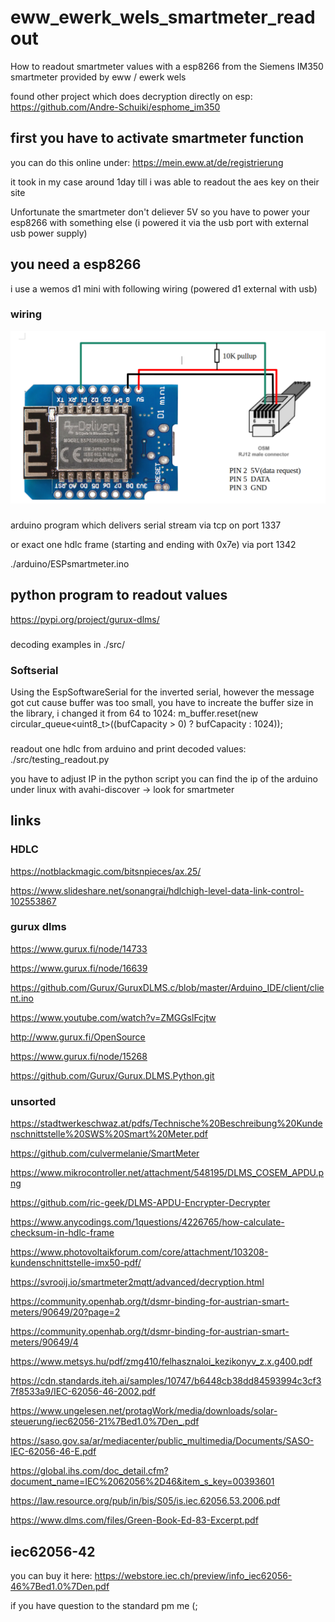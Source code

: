 # eww_ewerk_wels_smartmeter_readout
How to readout smartmeter values with a esp8266 from the Siemens IM350 smartmeter provided by eww / ewerk wels

found other project which does decryption directly on esp:
https://github.com/Andre-Schuiki/esphome_im350

## first you have to activate smartmeter function

you can do this online under: https://mein.eww.at/de/registrierung

it took in my case around 1day till i was able to readout the aes key on their site

Unfortunate the smartmeter don't deliever 5V so you have to power your esp8266 with something else (i powered it via the usb port with external usb power supply)

## you need a esp8266

i use a wemos d1 mini with following wiring (powered d1 external with usb)

### wiring

![wiring diagram](./pictures/wiring.png "esp wiring to the p1 rj12 smartmeter port") 

###

arduino program which delivers serial stream via tcp on port 1337

or exact one hdlc frame (starting and ending with 0x7e) via port 1342

./arduino/ESPsmartmeter.ino

## python program to readout values

https://pypi.org/project/gurux-dlms/

###

decoding examples in ./src/

### Softserial

Using the EspSoftwareSerial for the inverted serial, however the message got cut cause buffer was too small, you have to increate the buffer size in the library, i changed it from 64 to  1024:
m_buffer.reset(new circular_queue<uint8_t>((bufCapacity > 0) ? bufCapacity : 1024));

###

readout one hdlc from arduino and print decoded values: ./src/testing_readout.py

you have to adjust IP in the python script you can find the ip of the arduino under linux with avahi-discover -> look for smartmeter

## links


### HDLC
https://notblackmagic.com/bitsnpieces/ax.25/

https://www.slideshare.net/sonangrai/hdlchigh-level-data-link-control-102553867

### gurux dlms
https://www.gurux.fi/node/14733

https://www.gurux.fi/node/16639

https://github.com/Gurux/GuruxDLMS.c/blob/master/Arduino_IDE/client/client.ino

https://www.youtube.com/watch?v=ZMGGslFcjtw

http://www.gurux.fi/OpenSource

https://www.gurux.fi/node/15268

https://github.com/Gurux/Gurux.DLMS.Python.git

### unsorted
https://stadtwerkeschwaz.at/pdfs/Technische%20Beschreibung%20Kundenschnittstelle%20SWS%20Smart%20Meter.pdf

https://github.com/culvermelanie/SmartMeter

https://www.mikrocontroller.net/attachment/548195/DLMS_COSEM_APDU.png

https://github.com/ric-geek/DLMS-APDU-Encrypter-Decrypter

https://www.anycodings.com/1questions/4226765/how-calculate-checksum-in-hdlc-frame

https://www.photovoltaikforum.com/core/attachment/103208-kundenschnittstelle-imx50-pdf/

https://svrooij.io/smartmeter2mqtt/advanced/decryption.html

https://community.openhab.org/t/dsmr-binding-for-austrian-smart-meters/90649/20?page=2

https://community.openhab.org/t/dsmr-binding-for-austrian-smart-meters/90649/4

https://www.metsys.hu/pdf/zmg410/felhasznaloi_kezikonyv_z.x.g400.pdf

https://cdn.standards.iteh.ai/samples/10747/b6448cb38dd84593994c3cf37f8533a9/IEC-62056-46-2002.pdf

https://www.ungelesen.net/protagWork/media/downloads/solar-steuerung/iec62056-21%7Bed1.0%7Den_.pdf

https://saso.gov.sa/ar/mediacenter/public_multimedia/Documents/SASO-IEC-62056-46-E.pdf

https://global.ihs.com/doc_detail.cfm?document_name=IEC%2062056%2D46&item_s_key=00393601

https://law.resource.org/pub/in/bis/S05/is.iec.62056.53.2006.pdf

https://www.dlms.com/files/Green-Book-Ed-83-Excerpt.pdf


## iec62056-42

you can buy it here: https://webstore.iec.ch/preview/info_iec62056-46%7Bed1.0%7Den.pdf

if you have question to the standard pm me (;

